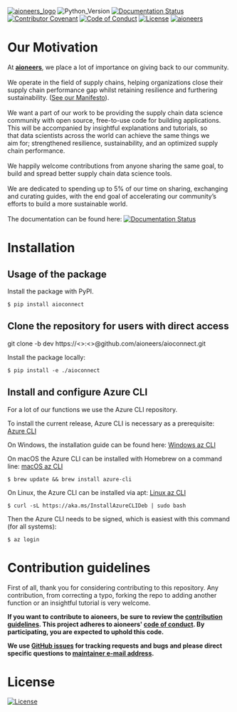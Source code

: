 [![aioneers_logo](etc/aioneers_logo.png)](https://aioneers.com/about/open-source-aio-data-science/)
![Python_Version](https://img.shields.io/badge/Python%20Version-3.7%20%7C%203.8-blue)
[![Documentation Status](https://readthedocs.org/projects/aioconnect/badge/?version=latest)](https://aioconnect.readthedocs.io/)
[![Contributor Covenant](https://img.shields.io/badge/Contributor%20Covenant-v2.0%20adopted-ff69b4.svg)](CONTRIBUTING.md)
[![Code of Conduct](https://img.shields.io/badge/Code%20of%20Conduct-Be%20kind%20to%20each%20other-yellow)](CODE_OF_CONDUCT.md)
[![License](https://img.shields.io/badge/License-MIT-brightgreen)](LICENSE)
[![aioneers](https://img.shields.io/badge/With%20love%20from-aioneers-blue)](https://aioneers.com/about/open-source-aio-data-science/)

# Our Motivation

At [**aioneers**](https://aioneers.com/), we place a lot of importance on giving back to our community.<br>
<br>
We operate in the field of supply chains, helping organizations close their supply chain performance gap whilst
retaining resilience and furthering sustainability. ([See our Manifesto](https://aioneers.com/about/why/)).<br>
<br>
We want a part of our work to be providing the supply chain data science community with open source,
free-to-use code for building applications. This will be accompanied by insightful explanations and tutorials,
so that data scientists across the world can achieve the same things we aim for; strengthened resilience, sustainability, and an optimized supply chain performance.<br>
<br>
We happily welcome contributions from anyone sharing the same goal, to build and spread better supply chain data science tools.<br>
<br>
We are dedicated to spending up to 5% of our time on sharing, exchanging and curating guides,
with the end goal of accelerating our community’s efforts to build a more sustainable world.
<br>
<br>
The documentation can be found here: [![Documentation Status](https://readthedocs.org/projects/aioconnect/badge/?version=latest)](https://aioconnect.readthedocs.io/en/latest/?badge=latest)

# Installation

## Usage of the package

Install the package with PyPI.

```
$ pip install aioconnect
```

## Clone the repository for users with direct access

git clone -b dev https://<<GITUSERNAME>>:<<PERSONALACCESSTOKEN>>@github.com/aioneers/aioconnect.git

Install the package locally:

```
$ pip install -e ./aioconnect
```

## Install and configure Azure CLI

For a lot of our functions we use the Azure CLI repository.

To install the current release, Azure CLI is necessary as a prerequisite: [Azure CLI](https://docs.microsoft.com/en-us/cli/azure/install-azure-cli)

On Windows, the installation guide can be found here: [Windows az CLI](https://docs.microsoft.com/en-us/cli/azure/install-azure-cli-windows?tabs=azure-cli)

On macOS the Azure CLI can be installed with Homebrew on a command line: [macOS az CLI](https://docs.microsoft.com/en-us/cli/azure/install-azure-cli-macos)

```
$ brew update && brew install azure-cli
```

On Linux, the Azure CLI can be installed via apt: [Linux az CLI](https://docs.microsoft.com/en-us/cli/azure/install-azure-cli-linux)

```
$ curl -sL https://aka.ms/InstallAzureCLIDeb | sudo bash
```

Then the Azure CLI needs to be signed, which is easiest with this command (for all systems):

```
$ az login
```

# Contribution guidelines

First of all, thank you for considering contributing to this repository. Any contribution, from correcting a typo, forking the repo to adding another function or an insightful tutorial is very welcome.

**If you want to contribute to aioneers, be sure to review the
[contribution guidelines](CONTRIBUTING.md). This project adheres to aioneers'
[code of conduct](CODE_OF_CONDUCT.md). By participating, you are expected to
uphold this code.**

**We use [GitHub issues](https://github.com/aioneers/aio/issues) for
tracking requests and bugs and please direct specific questions to
[maintainer e-mail address](mailto:maintainer@@aioneers.com).**

# License

[![License](https://img.shields.io/badge/License-MIT-brightgreen)](LICENSE)
